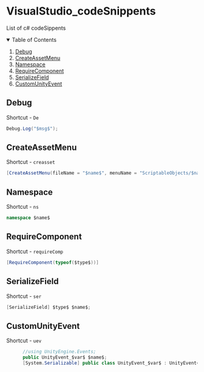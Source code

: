 # VisualStudio_codeSnippents

List of c# codeSippents

<!-- List of c# codeSippents -->
<details open="open">
  <summary>Table of Contents</summary>
  <ol>
    <li><a href="#Debug">Debug</a></li>
    <li><a href="#CreateAssetMenu">CreateAssetMenu</a></li>
    <li><a href="#Namespace">Namespace</a></li>
    <li><a href="#RequireComponent">RequireComponent</a></li>
    <li><a href="#SerializeField">SerializeField</a></li>
    <li><a href="#CustomUnityEvent">CustomUnityEvent</a></li>
  </ol>
</details>


## Debug
Shortcut - `De`
```c#
Debug.Log("$msg$");
```

## CreateAssetMenu
Shortcut - `creasset`
```c#
[CreateAssetMenu(fileName = "$name$", menuName = "ScriptableObjects/$name$")]
```

## Namespace
Shortcut - `ns`
```c#
namespace $name$
```

## RequireComponent
Shortcut - `requireComp`
```c#
[RequireComponent(typeof($type$))]
```

## SerializeField
Shortcut - `ser`
```c#
[SerializeField] $type$ $name$;
```

## CustomUnityEvent
Shortcut - `uev`
```c#
      //using UnityEngine.Events;
      public UnityEvent_$var$ $name$;
      [System.Serializable] public class UnityEvent_$var$ : UnityEvent<$var$>{}
```

